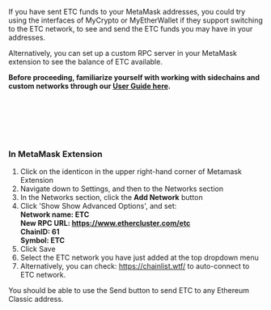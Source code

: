 If you have sent ETC funds to your MetaMask addresses, you could try using the interfaces of MyCrypto or MyEtherWallet if they support switching to the ETC network, to see and send the ETC funds you may have in your addresses.


Alternatively, you can set up a custom RPC server in your MetaMask extension to see the balance of ETC available.


**Before proceeding, familiarize yourself with working with sidechains and custom networks through our [User Guide here](https://support.metamask.io/hc/en-us/articles/4404424659995).**


 


 


 


### **In MetaMask Extension**


1. Click on the identicon in the upper right-hand corner of Metamask Extension
2. Navigate down to Settings, and then to the Networks section
3. In the Networks section, click the **Add Network** button
4. Click 'Show Show Advanced Options', and set:  
**Network name: ETC**  
**New RPC URL: https://www.ethercluster.com/etc**  
**ChainID: 61**  
**Symbol: ETC**
5. Click Save
6. Select the ETC network you have just added at the top dropdown menu
7. Alternatively, you can check: <https://chainlist.wtf/> to auto-connect to ETC network.


You should be able to use the Send button to send ETC to any Ethereum Classic address.

